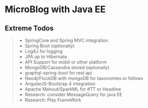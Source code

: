 MicroBlog with Java EE
===================

Extreme Todos
----------------------------------------
>- SpringCore and Spring MVC  integration
>- Spring Boot (optionally)
>- Log4J for logging
>- JPA up to Hibernate
>- API Support for mobil or other platform
>- MongoDB/Cassandra stored (optionally)
>- graphql-spring-boot for rest api
>- Neo4j/FlockDB with mongoDB for taxonomies or follows
>- AngularJS-Bootsrap 4 integration
>- Apache Mahout/SparkML for #TT or Headline 
>- Research: consider MessageQuery for java EE
>- Research: Play FrameWork
